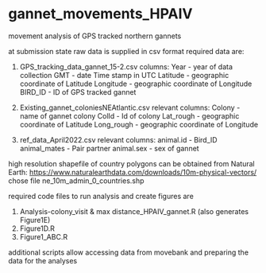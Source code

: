 # gannet_movements_HPAIV
movement analysis of GPS tracked northern gannets


at submission state raw data is supplied in csv format
required data are:
1) GPS_tracking_data_gannet_15-2.csv
columns:
Year - year of data collection
GMT - date Time stamp in UTC
Latitude - geographic coordinate of Latitude
Longitude - geographic coordinate of Longitude
BIRD_ID - ID of GPS tracked gannet


2) Existing_gannet_coloniesNEAtlantic.csv
relevant columns:
Colony - name of gannet colony
ColId - Id of colony
Lat_rough - geographic coordinate of Latitude
Long_rough - geographic coordinate of Longitude


3) ref_data_April2022.csv
relevant columns:
animal.id - Bird_ID
animal_mates - Pair partner
animal.sex - sex of gannet

high resolution shapefile of country polygons can be obtained from Natural Earth:
https://www.naturalearthdata.com/downloads/10m-physical-vectors/
chose file ne_10m_admin_0_countries.shp



required code files to run analysis and create figures are
1) Analysis-colony_visit & max distance_HPAIV_gannet.R (also generates Figure1E)
2) Figure1D.R
3) Figure1_ABC.R

additional scripts allow accessing data from movebank and preparing the data for the analyses



